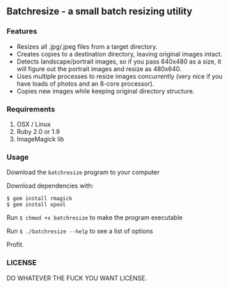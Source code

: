 ## Batchresize - a small batch resizing utility

### Features

* Resizes all .jpg/.jpeg files from a target directory.
* Creates copies to a destination directory, leaving original images intact.
* Detects landscape/portrait images, so if you pass 640x480 as a size, it will figure out the portrait images and resize as 480x640.
* Uses multiple processes to resize images concurrently (very nice if you have loads of photos and an 8-core processor).
* Copies new images while keeping original directory structure.

### Requirements

1. OSX / Linux
2. Ruby 2.0 or 1.9
3. ImageMagick lib

### Usage

Download the `batchresize` program to your computer

Download dependencies with:

    $ gem install rmagick
    $ gem install xpool

Run `$ chmod +x batchresize` to make the program executable

Run `$ ./batchresize --help` to see a list of options

Profit.

### LICENSE

DO WHATEVER THE FUCK YOU WANT LICENSE.